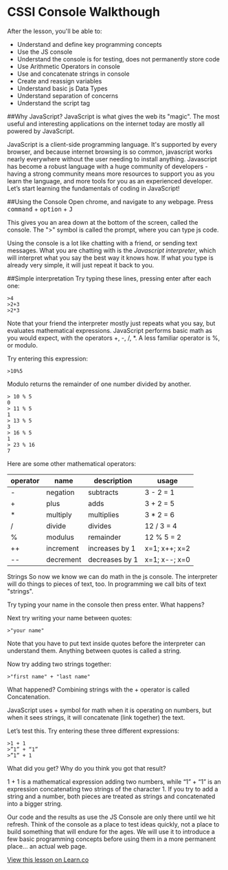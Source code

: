 

# CSSI Console Walkthough

After the lesson, you'll be able to:
+ Understand and define key programming concepts
+ Use the JS console
+ Understand the console is for testing, does not permanently store code
+ Use Arithmetic Operators in console
+ Use and concatenate strings in console
+ Create and reassign variables
+ Understand basic js Data Types
+ Understand separation of concerns
+ Understand the script tag

##Why JavaScript?
JavaScript is what gives the web its "magic".  The most useful and interesting applications on the internet today are mostly all powered by JavaScript.

JavaScript is a client-side programming language. It's supported by every browser, and because internet browsing is so common, javascript works nearly everywhere without the user needing to install anything. Javascript has become a robust language with a huge community of developers - having a strong community means more resources to support you as you learn the language, and more tools for you as an experienced developer. Let’s start learning the fundamentals of coding in JavaScript!

##Using the Console
Open chrome, and navigate to any webpage.  Press <kbd>command</kbd> + <kbd>option</kbd> + <kbd>J</kbd>

This gives you an area down at the bottom of the screen, called the console. The ">" symbol is called the prompt, where you can type js code.

Using the console is a lot like chatting with a friend, or sending text messages. What you are chatting with is the _Javascript interpreter_, which will interpret what you say the best way it knows how. If what you type is already very simple, it will just repeat it back to you.

##Simple interpretation
Try typing these lines, pressing enter after each one:
```
>4
>2+3
>2*3
```
Note that your friend the interpreter mostly just repeats what you say, but evaluates mathematical expressions. JavaScript performs basic math as you would expect, with the operators +, -, /, *.  A less familiar operator is %, or modulo.

Try entering this expression:

```
>10%5
```
Modulo returns the remainder of one number divided by another.
```
> 10 % 5
0
> 11 % 5
1
> 13 % 5
3
> 16 % 5
1
> 23 % 16
7
```

Here are some other mathematical operators:

| operator 	| name      	| description    	| usage         	|
|----------	|-----------	|----------------	|---------------	|
| -        	| negation  	| subtracts      	| 3 - 2 = 1     	|
| +        	| plus      	| adds           	| 3 + 2 = 5     	|
| *        	| multiply  	| multiplies     	| 3 * 2 = 6     	|
| /        	| divide    	| divides        	| 12 / 3 = 4    	|
| %        	| modulus   	| remainder      	| 12 % 5 = 2    	|
| ++       	| increment 	| increases by 1 	| x=1; x++; x=2 	|
| --       	| decrement 	| decreases by 1 	| x=1; x--; x=0   |

Strings
So now  we know we can do math in the js console. The interpreter will do things to pieces of text, too. In programming we call bits of text "strings".  

Try typing your name in the console then press enter. What happens?

Next try writing your name between quotes:

```
>"your name"
```
Note that you have to put text inside quotes before the interpreter can understand them. Anything between quotes is called a string.

Now try adding two strings together:
```
>"first name" + "last name"
```

What happened? Combining strings with the + operator is called Concatenation.

JavaScript uses + symbol for math when it is operating on numbers, but when it sees strings, it will concatenate (link together) the text.

Let’s test this. Try entering these three different expressions:
```
>1 + 1
>”1” + “1”
>”1” + 1
```
What did you get? Why do you think you got that result?

1 + 1 is a mathematical expression adding two numbers, while “1” + “1” is an expression concatenating two strings of the character 1. If you try to add a string and a number, both pieces are treated as strings and concatenated into a bigger string.

Our code and the results as use the JS Console are only there until we hit refresh. Think of the console as a place to test ideas quickly, not a place to build something that will endure for the ages. We will use it to introduce a few basic programming concepts before using them in a more permanent place... an actual web page.

<a href='https://learn.co/lessons/cssi-2-the-developer-console-walkthrough' data-visibility='hidden'>View this lesson on Learn.co</a>
